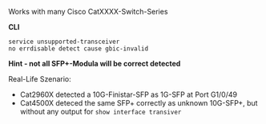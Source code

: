 Works with many Cisco CatXXXX-Switch-Series

**CLI**

    service unsupported-transceiver
    no errdisable detect cause gbic-invalid

**Hint - not all SFP+-Modula will be correct detected** 

Real-Life Szenario:

- Cat2960X detected a 10G-Finistar-SFP as 1G-SFP at Port G1/0/49
- Cat4500X deteced the same SFP+ correctly as unknown 10G-SFP+, but without any output for `show interface transiver`


